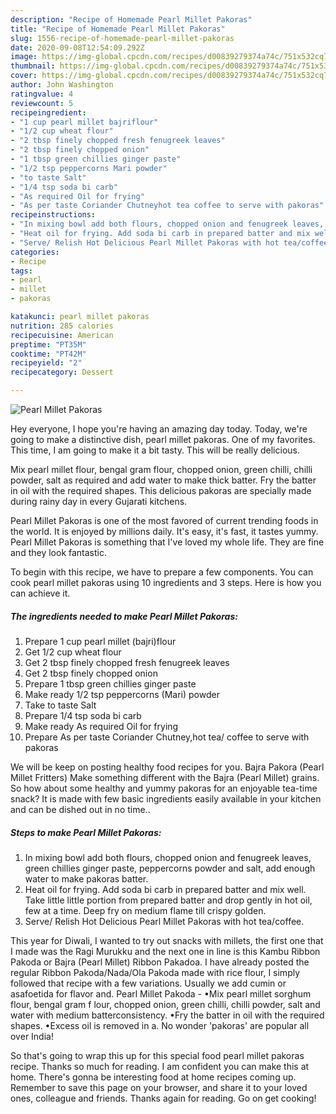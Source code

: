 ```yaml
---
description: "Recipe of Homemade Pearl Millet Pakoras"
title: "Recipe of Homemade Pearl Millet Pakoras"
slug: 1556-recipe-of-homemade-pearl-millet-pakoras
date: 2020-09-08T12:54:09.292Z
image: https://img-global.cpcdn.com/recipes/d00839279374a74c/751x532cq70/pearl-millet-pakoras-recipe-main-photo.jpg
thumbnail: https://img-global.cpcdn.com/recipes/d00839279374a74c/751x532cq70/pearl-millet-pakoras-recipe-main-photo.jpg
cover: https://img-global.cpcdn.com/recipes/d00839279374a74c/751x532cq70/pearl-millet-pakoras-recipe-main-photo.jpg
author: John Washington
ratingvalue: 4
reviewcount: 5
recipeingredient:
- "1 cup pearl millet bajriflour"
- "1/2 cup wheat flour"
- "2 tbsp finely chopped fresh fenugreek leaves"
- "2 tbsp finely chopped onion"
- "1 tbsp green chillies ginger paste"
- "1/2 tsp peppercorns Mari powder"
- "to taste Salt"
- "1/4 tsp soda bi carb"
- "As required Oil for frying"
- "As per taste Coriander Chutneyhot tea coffee to serve with pakoras"
recipeinstructions:
- "In mixing bowl add both flours, chopped onion and fenugreek leaves, green chillies ginger paste, peppercorns powder and salt, add enough water to make pakoras batter."
- "Heat oil for frying. Add soda bi carb in prepared batter and mix well. Take little little portion from prepared batter and drop gently in hot oil, few at a time. Deep fry on medium flame till crispy golden."
- "Serve/ Relish Hot Delicious Pearl Millet Pakoras with hot tea/coffee."
categories:
- Recipe
tags:
- pearl
- millet
- pakoras

katakunci: pearl millet pakoras 
nutrition: 285 calories
recipecuisine: American
preptime: "PT35M"
cooktime: "PT42M"
recipeyield: "2"
recipecategory: Dessert

---
```



![Pearl Millet Pakoras](https://img-global.cpcdn.com/recipes/d00839279374a74c/751x532cq70/pearl-millet-pakoras-recipe-main-photo.jpg)

Hey everyone, I hope you're having an amazing day today. Today, we're going to make a distinctive dish, pearl millet pakoras. One of my favorites. This time, I am going to make it a bit tasty. This will be really delicious.

Mix pearl millet flour, bengal gram flour, chopped onion, green chilli, chilli powder, salt as required and add water to make thick batter. Fry the batter in oil with the required shapes. This delicious pakoras are specially made during rainy day in every Gujarati kitchens.

Pearl Millet Pakoras is one of the most favored of current trending foods in the world. It is enjoyed by millions daily. It's easy, it's fast, it tastes yummy. Pearl Millet Pakoras is something that I've loved my whole life. They are fine and they look fantastic.


To begin with this recipe, we have to prepare a few components. You can cook pearl millet pakoras using 10 ingredients and 3 steps. Here is how you can achieve it.

<!--inarticleads1-->

##### The ingredients needed to make Pearl Millet Pakoras:

1. Prepare 1 cup pearl millet (bajri)flour
1. Get 1/2 cup wheat flour
1. Get 2 tbsp finely chopped fresh fenugreek leaves
1. Get 2 tbsp finely chopped onion
1. Prepare 1 tbsp green chillies ginger paste
1. Make ready 1/2 tsp peppercorns (Mari) powder
1. Take to taste Salt
1. Prepare 1/4 tsp soda bi carb
1. Make ready As required Oil for frying
1. Prepare As per taste Coriander Chutney,hot tea/ coffee to serve with pakoras


We will be keep on posting healthy food recipes for you. Bajra Pakora (Pearl Millet Fritters) Make something different with the Bajra (Pearl Millet) grains. So how about some healthy and yummy pakoras for an enjoyable tea-time snack? It is made with few basic ingredients easily available in your kitchen and can be dished out in no time.. 

<!--inarticleads2-->

##### Steps to make Pearl Millet Pakoras:

1. In mixing bowl add both flours, chopped onion and fenugreek leaves, green chillies ginger paste, peppercorns powder and salt, add enough water to make pakoras batter.
1. Heat oil for frying. Add soda bi carb in prepared batter and mix well. Take little little portion from prepared batter and drop gently in hot oil, few at a time. Deep fry on medium flame till crispy golden.
1. Serve/ Relish Hot Delicious Pearl Millet Pakoras with hot tea/coffee.


This year for Diwali, I wanted to try out snacks with millets, the first one that I made was the Ragi Murukku and the next one in line is this Kambu Ribbon Pakoda or Bajra (Pearl Millet) Ribbon Pakadoa. I have already posted the regular Ribbon Pakoda/Nada/Ola Pakoda made with rice flour, I simply followed that recipe with a few variations. Usually we add cumin or asafoetida for flavor and. Pearl Millet Pakoda - •Mix pearl millet sorghum flour, bengal gram f lour, chopped onion, green chilli, chilli powder, salt and water with medium batterconsistency. •Fry the batter in oil with the required shapes. •Excess oil is removed in a. No wonder &#39;pakoras&#39; are popular all over India! 

So that's going to wrap this up for this special food pearl millet pakoras recipe. Thanks so much for reading. I am confident you can make this at home. There's gonna be interesting food at home recipes coming up. Remember to save this page on your browser, and share it to your loved ones, colleague and friends. Thanks again for reading. Go on get cooking!
